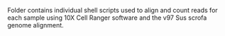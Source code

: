 Folder contains individual shell scripts used to align and count reads for each sample using 10X Cell Ranger software and the v97 Sus scrofa genome alignment.
